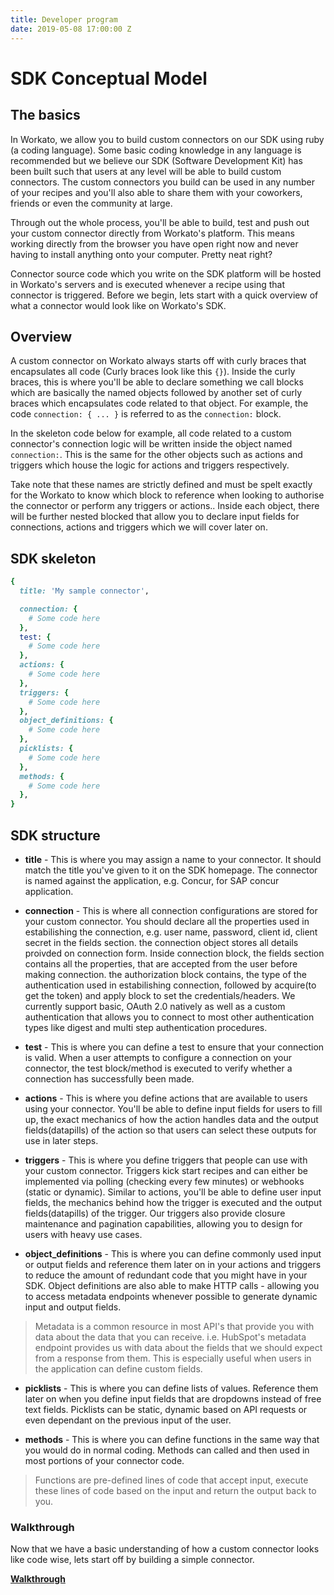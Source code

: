 ```yaml
---
title: Developer program
date: 2019-05-08 17:00:00 Z
---
```

# SDK Conceptual Model

## The basics
In Workato, we allow you to build custom connectors on our SDK using ruby (a coding language). Some basic coding knowledge in any language is recommended but we believe our SDK (Software Development Kit) has been built such that users at any level will be able to build custom connectors. The custom connectors you build can be used in any number of your recipes and you'll also able to share them with your coworkers, friends or even the community at large.

Through out the whole process, you'll be able to build, test and push out your custom connector directly from Workato's platform. This means working directly from the browser you have open right now and never having to install anything onto your computer. Pretty neat right?

Connector source code which you write on the SDK platform will be hosted in Workato's servers and is executed whenever a recipe using that connector is triggered. Before we begin, lets start with a quick overview of what a connector would look like on Workato's SDK.

## Overview
A custom connector on Workato always starts off with curly braces that encapsulates all code (Curly braces look like this `{}`). Inside the curly braces, this is where you'll be able to declare something we call blocks which are basically the named objects followed by another set of curly braces which encapsulates code related to that object. For example, the code `connection: { ... }` is referred to as the `connection:` block.

In the skeleton code below for example, all code related to a custom connector's connection logic will be written inside the object named `connection:`. This is the same for the other objects such as actions and triggers which house the logic for actions and triggers respectively.

Take note that these names are strictly defined and must be spelt exactly for the Workato to know which block to reference when looking to authorise the connector or perform any triggers or actions.. Inside each object, there will be further nested blocked that allow you to declare input fields for connections, actions and triggers which we will cover later on.

## SDK skeleton
```ruby
{
  title: 'My sample connector',

  connection: {
    # Some code here
  },
  test: {
    # Some code here
  },
  actions: {
    # Some code here
  },
  triggers: {
    # Some code here
  },
  object_definitions: {
    # Some code here
  },
  picklists: {
    # Some code here
  },
  methods: {
    # Some code here
  },
}
```

## SDK structure
- **title** - This is where you may assign a name to your connector. It should match the title you've given to it on the SDK homepage. The connector is named against the application, e.g. Concur, for SAP concur application.

- **connection** - This is where all connection configurations are stored for your custom connector. You should declare all the properties used in estabilishing the connection, e.g. user name, password, client id, client secret in the fields section. the connection object stores all details proivded on connection form. Inside connection block, the fields section contains all the properties, that are accepted from the user before making connection. the authorization block contains, the type of the authentication used in estabilishing connection, followed by acquire(to get the token) and apply block to set the credentials/headers. We currently support basic, OAuth 2.0 natively as well as a custom authentication that allows you to connect to most other authentication types like digest and multi step authentication procedures.

- **test** - This is where you can define a test to ensure that your connection is valid. When a user attempts to configure a connection on your connector, the test block/method is executed to verify whether a connection has successfully been made.

- **actions** - This is where you define actions that are available to users using your connector. You'll be able to define input fields for users to fill up, the exact mechanics of how the action handles data and the output fields(datapills) of the action so that users can select these outputs for use in later steps.

- **triggers** - This is where you define triggers that people can use with your custom connector. Triggers kick start recipes and can either be implemented via polling (checking every few minutes) or webhooks (static or dynamic). Similar to actions, you'll be able to define user input fields, the mechanics behind how the trigger is executed and the output fields(datapills) of the trigger. Our triggers also provide closure maintenance and pagination capabilities, allowing you to design for users with heavy use cases.

- **object_definitions** - This is where you can define commonly used input or output fields and reference them later on in your actions and triggers to reduce the amount of redundant code that you might have in your SDK. Object definitions are also able to make HTTP calls - allowing you to access metadata endpoints whenever possible to generate dynamic input and output fields.

> Metadata is a common resource in most API's that provide you with data about the data that you can receive. i.e. HubSpot's metadata endpoint provides us with data about the fields that we should expect from a response from them. This is especially useful when users in the application can define custom fields.

- **picklists** - This is where you can define lists of values. Reference them later on when you define input fields that are dropdowns instead of free text fields. Picklists can be static, dynamic based on API requests or even dependant on the previous input of the user.

- **methods** - This is where you can define functions in the same way that you would do in normal coding. Methods can called and then used in most portions of your connector code.

> Functions are pre-defined lines of code that accept input, execute these lines of code based on the input and return the output back to you.

### Walkthrough
Now that we have a basic understanding of how a custom connector looks like code wise, lets start off by building a simple connector.

**[Walkthrough](/developing-connectors/sdk/walk-through.md)**
